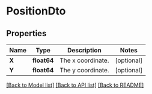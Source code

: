 # PositionDto

## Properties

Name | Type | Description | Notes
------------ | ------------- | ------------- | -------------
**X** | **float64** | The x coordinate. | [optional] 
**Y** | **float64** | The y coordinate. | [optional] 

[[Back to Model list]](../README.md#documentation-for-models) [[Back to API list]](../README.md#documentation-for-api-endpoints) [[Back to README]](../README.md)


